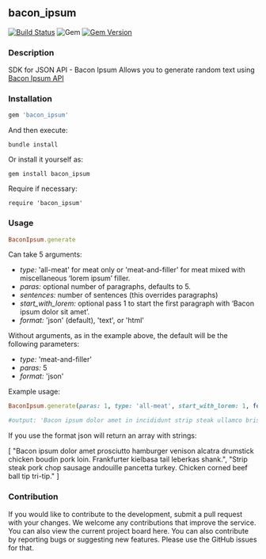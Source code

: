 ## bacon_ipsum
[![Build Status](https://github.com/leonovk/bacon_ipsum/actions/workflows/ruby.yml/badge.svg)](https://github.com/leonovk/bacon_ipsum/actions/workflows/ruby.yml) ![Gem](https://img.shields.io/gem/dt/bacon_ipsum) [![Gem Version](https://badge.fury.io/rb/bacon_ipsum.svg)](https://badge.fury.io/rb/bacon_ipsum)

### Description

SDK for JSON API - Bacon Ipsum
Allows you to generate random text using [Bacon Ipsum API](https://baconipsum.com/json-api/)

### Installation

```ruby
gem 'bacon_ipsum'
```
And then execute:

```bundle install```

Or install it yourself as:

```gem install bacon_ipsum```

Require if necessary:

```require 'bacon_ipsum'```

### Usage

```ruby
BaconIpsum.generate
```
Can take 5 arguments:

- *type:* 'all-meat' for meat only or 'meat-and-filler' for meat mixed with miscellaneous ‘lorem ipsum’ filler.
- *paras:* optional number of paragraphs, defaults to 5.
- *sentences:* number of sentences (this overrides paragraphs)
- *start_with_lorem:* optional pass 1 to start the first paragraph with ‘Bacon ipsum dolor sit amet’.
- *format:* 'json' (default), 'text', or 'html'

Without arguments, as in the example above, the default will be the following parameters:

- *type:* 'meat-and-filler'
- *paras:* 5
- *format:* 'json'

Example usage:

```ruby
BaconIpsum.generate(paras: 1, type: 'all-meat', start_with_lorem: 1, format: 'text')
```


```ruby
#output: 'Bacon ipsum dolor amet in incididunt strip steak ullamco brisket minim nulla pariatur flank.'
```

If you use the format json will return an array with strings:

[
"Bacon ipsum dolor amet prosciutto hamburger venison alcatra drumstick chicken boudin pork loin.  Frankfurter kielbasa tail leberkas shank.", "Strip steak pork chop sausage andouille pancetta turkey.  Chicken corned beef ball tip tri-tip."
]

### Contribution

If you would like to contribute to the development, submit a pull request with your changes. We welcome any contributions that improve the service. You can also view the current project board here.  You can also contribute by reporting bugs or suggesting new features. Please use the GitHub issues for that.
